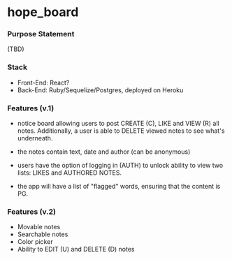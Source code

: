 # hope_board

### Purpose Statement 

(TBD)

### Stack

- Front-End: React? 
- Back-End: Ruby/Sequelize/Postgres, deployed on Heroku

### Features (v.1)

- notice board allowing users to post CREATE (C), LIKE and VIEW (R) all notes. Additionally, a user is able to DELETE viewed notes to see what's underneath. 

- the notes contain text, date and author (can be anonymous)

- users have the option of logging in (AUTH) to unlock ability to view two lists: LIKES and AUTHORED NOTES.  

- the app will have a list of "flagged" words, ensuring that the content is PG.

### Features (v.2)

- Movable notes
- Searchable notes
- Color picker
- Ability to EDIT (U) and DELETE (D) notes
